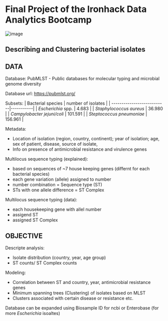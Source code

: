 # Final Project of the Ironhack Data Analytics Bootcamp
![image](https://user-images.githubusercontent.com/90774339/145224140-2fb50217-af3c-4e40-a0d8-20f4ed2b9664.png)

## Describing and Clustering bacterial isolates
## DATA
Database: PubMLST -  Public databases for molecular typing and microbial genome diversity

Database url: https://pubmlst.org/ 

Subsets:
| Bacterial species          | number of isolates |
| ---------------------------|-----------|
| *Escherichia* spp. 	    	  | 4.683 |
| *Staphylococcus aureus* 	    | 36.980 |
| *Campylobacter jejuni/coli*	| 101.591 | 
| *Steptococcus pneumoniae*	  | 156.961  |

Metadata:
- Location of isolation (region, country, continent); year of isolation; age, sex of patient, disease, source of isolate,
- Info on presence of antimicrobial resistance and virulence genes

Multilocus sequence typing (explained):
- based on sequences of ~7 house keeping genes (differnt for each bacterial species)
- each gene variation (allele) assigned to number
- number combination = Sequence type (ST)
- STs with one allele difference = ST Complex

Multilocus sequence typing (data):
- each housekeeping gene with allel number
- assigend ST
- assigned ST Complex

## OBJECTIVE

Descripte analysis:
- Isolate distribution (country, year, age group)
- ST counts/ ST Complex counts

Modeling:
- Correlation between ST and country, year, antimicrobial resistance genes
- Minimum spanning trees (Clustering) of isolates based on MLST
- Clusters associated with certain disease or resistance etc.


Database can be expanded using Biosample ID for ncbi
or Enterobase (for more *Escherichia* isoaltes)

 
